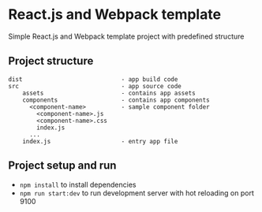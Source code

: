 # React.js and Webpack template

Simple React.js and Webpack template project with predefined structure

Project structure
-------------

```
dist                            - app build code
src                             - app source code
    assets                      - contains app assets
    components                  - contains app components
      <component-name>          - sample component folder
        <component-name>.js     
        <component-name>.css    
        index.js                
      ...
    index.js                    - entry app file
```

Project setup and run
-------------

* `npm install` to install dependencies
* `npm run start:dev` to run development server with hot reloading on port 9100
